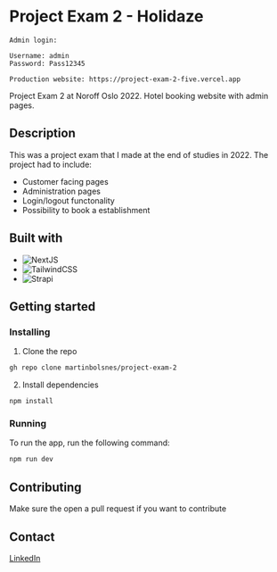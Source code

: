 # Project Exam 2 - Holidaze

```
Admin login:

Username: admin
Password: Pass12345

Production website: https://project-exam-2-five.vercel.app
```

Project Exam 2 at Noroff Oslo 2022. Hotel booking website with admin pages.

## Description

This was a project exam that I made at the end of studies in 2022. The project had to include:

- Customer facing pages
- Administration pages
- Login/logout functonality
- Possibility to book a establishment

## Built with

- ![NextJS]([https://img.shields.io/badge/next.js-000000?style=for-the-badge&logo=nextdotjs&logoColor=white])
- ![TailwindCSS]([https://img.shields.io/badge/Tailwind_CSS-38B2AC?style=for-the-badge&logo=tailwind-css&logoColor=white])
- ![Strapi](https://img.shields.io/badge/strapi-%232E7EEA.svg?style=for-the-badge&logo=strapi&logoColor=white)

## Getting started

### Installing

1. Clone the repo

```bash
gh repo clone martinbolsnes/project-exam-2
```

2. Install dependencies

```
npm install
```

### Running

To run the app, run the following command:

```bash
npm run dev
```

## Contributing

Make sure the open a pull request if you want to contribute

## Contact

[LinkedIn](https://www.linkedin.com/in/martin-bols%C3%B8nes-5973941b5/)

